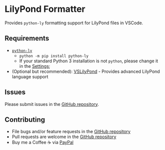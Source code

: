 # LilyPond Formatter

Provides `python-ly` formatting support for LilyPond files in VSCode.
## Requirements
- [`python-ly`](https://pypi.org/project/python-ly/)
     - `python -m pip install python-ly`
     - If your standard Python 3 installation is not `python`, please change it in the [Settings](./doc/SETTINGS.md);
- (Optional but recommended): [VSLilyPond](https://marketplace.visualstudio.com/items?itemName=lhl2617.vslilypond) - Provides advanced LilyPond language support

## Issues

Please submit issues in the [GitHub repository](https://github.com/lhl2617/VSLilyPond-formatter).


## Contributing

* File bugs and/or feature requests in the [GitHub repository](https://github.com/lhl2617/VSLilyPond-formatter)
* Pull requests are welcome in the [GitHub repository](https://github.com/lhl2617/VSLilyPond-formatter)
* Buy me a Coffee ☕️ via [PayPal](https://paypal.me/lhl2617)
